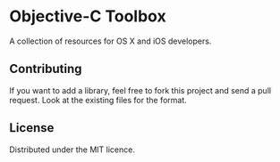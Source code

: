 # Objective-C Toolbox

A collection of resources for OS X and iOS developers.

## Contributing

If you want to add a library, feel free to fork this project and send a pull
request. Look at the existing files for the format.

## License

Distributed under the MIT licence.
